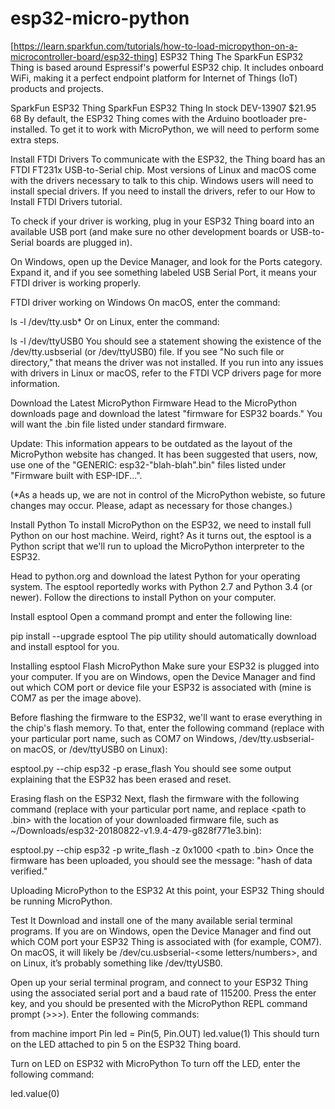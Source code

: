 # esp32-micro-python
[https://learn.sparkfun.com/tutorials/how-to-load-micropython-on-a-microcontroller-board/esp32-thing]
ESP32 Thing
The SparkFun ESP32 Thing is based around Espressif's powerful ESP32 chip. It includes onboard WiFi, making it a perfect endpoint platform for Internet of Things (IoT) products and projects.

SparkFun ESP32 Thing
SparkFun ESP32 Thing
In stock DEV-13907
$21.95
     68
By default, the ESP32 Thing comes with the Arduino bootloader pre-installed. To get it to work with MicroPython, we will need to perform some extra steps.

Install FTDI Drivers
To communicate with the ESP32, the Thing board has an FTDI FT231x USB-to-Serial chip. Most versions of Linux and macOS come with the drivers necessary to talk to this chip. Windows users will need to install special drivers. If you need to install the drivers, refer to our How to Install FTDI Drivers tutorial.

To check if your driver is working, plug in your ESP32 Thing board into an available USB port (and make sure no other development boards or USB-to-Serial boards are plugged in).

On Windows, open up the Device Manager, and look for the Ports category. Expand it, and if you see something labeled USB Serial Port, it means your FTDI driver is working properly.

FTDI driver working on Windows
On macOS, enter the command:

ls -l /dev/tty.usb*
Or on Linux, enter the command:

ls -l /dev/ttyUSB0
You should see a statement showing the existence of the /dev/tty.usbserial (or /dev/ttyUSB0) file. If you see "No such file or directory," that means the driver was not installed. If you run into any issues with drivers in Linux or macOS, refer to the FTDI VCP drivers page for more information.

Download the Latest MicroPython Firmware
Head to the MicroPython downloads page and download the latest "firmware for ESP32 boards." You will want the .bin file listed under standard firmware.

Update: This information appears to be outdated as the layout of the MicroPython website has changed. It has been suggested that users, now, use one of the "GENERIC: esp32-"blah-blah".bin" files listed under "Firmware built with ESP-IDF...".

(*As a heads up, we are not in control of the MicroPython webiste, so future changes may occur. Please, adapt as necessary for those changes.)

Install Python
To install MicroPython on the ESP32, we need to install full Python on our host machine. Weird, right? As it turns out, the esptool is a Python script that we'll run to upload the MicroPython interpreter to the ESP32.

Head to python.org and download the latest Python for your operating system. The esptool reportedly works with Python 2.7 and Python 3.4 (or newer). Follow the directions to install Python on your computer.

Install esptool
Open a command prompt and enter the following line:

pip install --upgrade esptool
The pip utility should automatically download and install esptool for you.

Installing esptool
Flash MicroPython
Make sure your ESP32 is plugged into your computer. If you are on Windows, open the Device Manager and find out which COM port or device file your ESP32 is associated with (mine is COM7 as per the image above).

Before flashing the firmware to the ESP32, we'll want to erase everything in the chip's flash memory. To that, enter the following command (replace <USB-to-Serial Port> with your particular port name, such as COM7 on Windows, /dev/tty.usbserial-<letters and numbers> on macOS, or /dev/ttyUSB0 on Linux):

esptool.py --chip esp32 -p <USB-to-Serial Port> erase_flash
You should see some output explaining that the ESP32 has been erased and reset.

Erasing flash on the ESP32
Next, flash the firmware with the following command (replace <USB-to-Serial Port> with your particular port name, and replace <path to .bin> with the location of your downloaded firmware file, such as ~/Downloads/esp32-20180822-v1.9.4-479-g828f771e3.bin):

esptool.py --chip esp32 -p <USB-to-Serial Port> write_flash -z 0x1000 <path to .bin>
Once the firmware has been uploaded, you should see the message: "hash of data verified."

Uploading MicroPython to the ESP32
At this point, your ESP32 Thing should be running MicroPython.

Test It
Download and install one of the many available serial terminal programs. If you are on Windows, open the Device Manager and find out which COM port your ESP32 Thing is associated with (for example, COM7). On macOS, it will likely be /dev/cu.usbserial-<some letters/numbers>, and on Linux, it’s probably something like /dev/ttyUSB0.

Open up your serial terminal program, and connect to your ESP32 Thing using the associated serial port and a baud rate of 115200. Press the enter key, and you should be presented with the MicroPython REPL command prompt (>>>). Enter the following commands:

from machine import Pin
led = Pin(5, Pin.OUT)
led.value(1)
This should turn on the LED attached to pin 5 on the ESP32 Thing board.

Turn on LED on ESP32 with MicroPython
To turn off the LED, enter the following command:

led.value(0)
